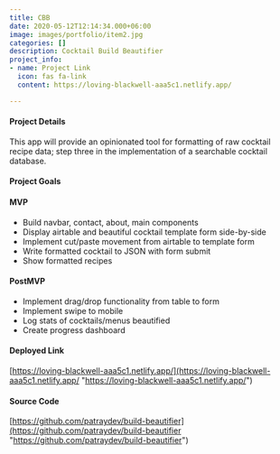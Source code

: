 ```yaml
---
title: CBB
date: 2020-05-12T12:14:34.000+06:00
image: images/portfolio/item2.jpg
categories: []
description: Cocktail Build Beautifier
project_info:
- name: Project Link
  icon: fas fa-link
  content: https://loving-blackwell-aaa5c1.netlify.app/

---
```

#### Project Details

This app will provide an opinionated tool for formatting of raw cocktail recipe data; step three in the implementation of a searchable cocktail database.

#### Project Goals

#### MVP

* Build navbar, contact, about, main components
* Display airtable and beautiful cocktail template form side-by-side
* Implement cut/paste movement from airtable to template form
* Write formatted cocktail to JSON with form submit
* Show formatted recipes

#### 

#### PostMVP

* Implement drag/drop functionality from table to form
* Implement swipe to mobile
* Log stats of cocktails/menus beautified
* Create progress dashboard

#### Deployed Link

[https://loving-blackwell-aaa5c1.netlify.app/](https://loving-blackwell-aaa5c1.netlify.app/ "https://loving-blackwell-aaa5c1.netlify.app/")

#### Source Code

[https://github.com/patraydev/build-beautifier](https://github.com/patraydev/build-beautifier "https://github.com/patraydev/build-beautifier")